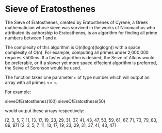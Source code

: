# Sieve of Eratosthenes

The Sieve of Eratosthenes, created by Eratosthenes of Cyrene, a Greek mathematician whose sieve was survived in the works
of Nicomachus who attributed its authorship to Eratosthenes, is an algorithm for finding all prime numbers between 1 and `n`.

The complexity of this algorithm is O(n(logn)(loglogn)) with a space complexity of O(n). For example, computing all primes under 
2,000,000 requires <500ms. If a faster algorithm is desired, the Seive of Atkins would be preferable, or if a slower yet more space effecient algorithm is preferred, the Seive of Sorenson would be used.


The function takes one parameter `n` of type number which will output an array with all primes <= `n`.

For example:

sieveOfEratosthenes(100) 
sieveOfEratosthese(50)

would output these arrays respectively:

[2, 3, 5, 7, 11, 13, 17, 19, 23, 29, 31, 37, 41, 43, 47, 53, 59, 61, 67, 71, 73, 79, 83, 89, 97]
[2, 3, 5, 7, 11, 13, 17, 19, 23, 29, 31, 37, 41, 43, 47]